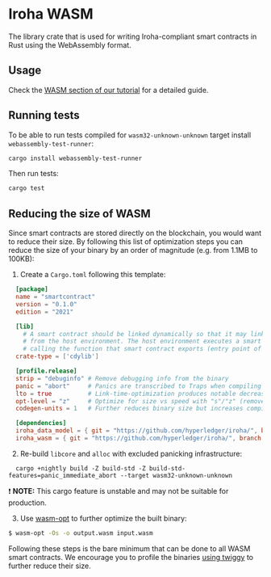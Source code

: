# Iroha WASM

The library crate that is used for writing Iroha-compliant smart contracts in Rust using the WebAssembly format.

## Usage

Check the [WASM section of our tutorial](https://hyperledger.github.io/iroha-2-docs/guide/advanced/wasm.html) for a detailed guide.

## Running tests

To be able to run tests compiled for `wasm32-unknown-unknown` target install `webassembly-test-runner`:

```bash
cargo install webassembly-test-runner
```

Then run tests:

```bash
cargo test
```

## Reducing the size of WASM

Since smart contracts are stored directly on the blockchain, you would want to reduce their size.
By following this list of optimization steps you can reduce the size of your binary by an order of magnitude
(e.g. from 1.1MB to 100KB):

1. Create a `Cargo.toml` following this template:

  ```toml
    [package]
    name = "smartcontract"
    version = "0.1.0"
    edition = "2021"

    [lib]
      # A smart contract should be linked dynamically so that it may link to functions exported
      # from the host environment. The host environment executes a smart contract by
      # calling the function that smart contract exports (entry point of execution)
    crate-type = ['cdylib']

    [profile.release]
    strip = "debuginfo" # Remove debugging info from the binary
    panic = "abort"     # Panics are transcribed to Traps when compiling for WASM
    lto = true          # Link-time-optimization produces notable decrease in binary size
    opt-level = "z"     # Optimize for size vs speed with "s"/"z" (removes vectorization)
    codegen-units = 1   # Further reduces binary size but increases compilation time

    [dependencies]
    iroha_data_model = { git = "https://github.com/hyperledger/iroha/", branch = "iroha2", default-features = false }
    iroha_wasm = { git = "https://github.com/hyperledger/iroha/", branch = "iroha2" }
  ```

2. Re-build `libcore` and `alloc` with excluded panicking infrastructure:

  ```
    cargo +nightly build -Z build-std -Z build-std-features=panic_immediate_abort --target wasm32-unknown-unknown
  ```

  :exclamation: **NOTE:** This cargo feature is unstable and may not be suitable for production.

3. Use [wasm-opt](https://github.com/WebAssembly/binaryen) to further optimize the built binary:

  ```sh
  $ wasm-opt -Os -o output.wasm input.wasm
  ```

Following these steps is the bare minimum that can be done to all WASM smart contracts.
We encourage you to profile the binaries [using twiggy](https://rustwasm.github.io/twiggy/) to further reduce their size.

